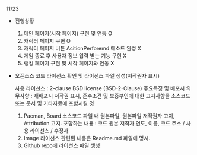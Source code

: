 11/23 

* 진행상황
	1. 메인 페이지(시작 페이지) 구현 및 연동 O 
	2. 캐릭터 페이지 구현 O 
	3. 캐릭터 페이지 버튼 AcitionPerforemd 메소드 완성 X
	4. 게임 종료 후 사용자 정보 입력 받는 기능 구현 X
	5. 랭킹 페이지 구현 및 시작 페이지와 연동 X

* 오픈소스 코드 라이선스 확인 및 라이선스 파일 생성(저작권자 표시)

	사용 라이선스 : 2-clause BSD license (BSD-2-Clause)
	주요특징 및 배포시 의무사항 : 재배포시 저작권 표시, 준수조건 및 보증부인에 대한 고지사항을 소스코드 또는 문서 및 기타자료에 포함시킬 것

	1. Pacman, Board 소스코드 파일 내 원본파일, 원본파일 저작권자 고지, Attribution 고지. 
	   포함하는 내용 : 코드 원본 저작자 연도, 이름, 코드 주소 / 사용 라이선스 / 수정자 
	2. Image 라이선스 관련된 내용은 Readme.md 파일에 명시.
	3. Github repo에 라이선스 파일 생성 
